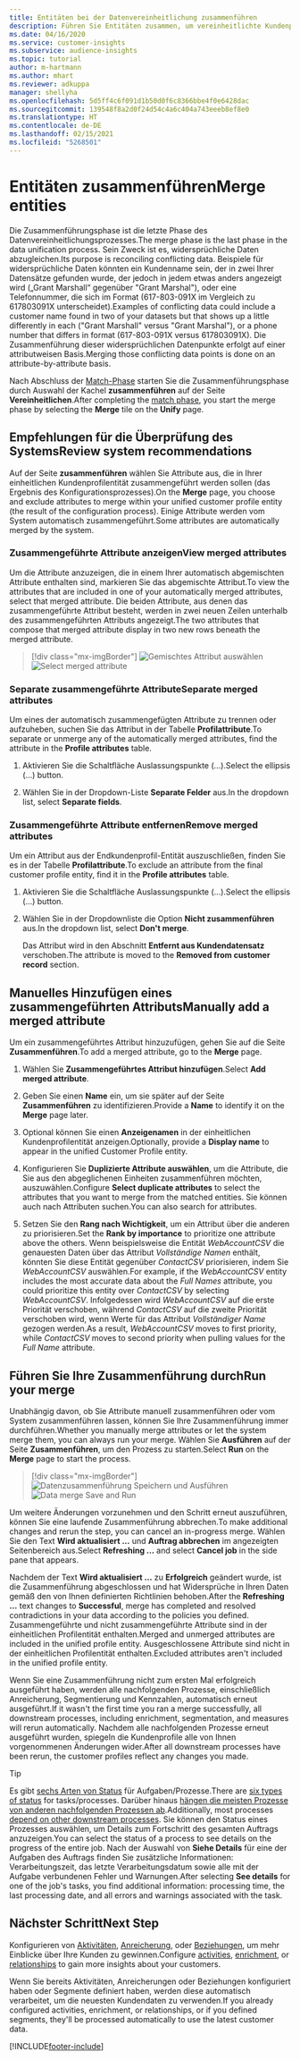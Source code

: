 ```yaml
---
title: Entitäten bei der Datenvereinheitlichung zusammenführen
description: Führen Sie Entitäten zusammen, um vereinheitlichte Kundenprofile zu erstellen.
ms.date: 04/16/2020
ms.service: customer-insights
ms.subservice: audience-insights
ms.topic: tutorial
author: m-hartmann
ms.author: mhart
ms.reviewer: adkuppa
manager: shellyha
ms.openlocfilehash: 5d5ff4c6f091d1b50d0f6c8366bbe4f0e6428dac
ms.sourcegitcommit: 139548f8a2d0f24d54c4a6c404a743eeeb8ef8e0
ms.translationtype: HT
ms.contentlocale: de-DE
ms.lasthandoff: 02/15/2021
ms.locfileid: "5268501"
---
```

# <a name="merge-entities"></a><span data-ttu-id="83083-103">Entitäten zusammenführen</span><span class="sxs-lookup"><span data-stu-id="83083-103">Merge entities</span></span>

<span data-ttu-id="83083-104">Die Zusammenführungsphase ist die letzte Phase des Datenvereinheitlichungsprozesses.</span><span class="sxs-lookup"><span data-stu-id="83083-104">The merge phase is the last phase in the data unification process.</span></span> <span data-ttu-id="83083-105">Sein Zweck ist es, widersprüchliche Daten abzugleichen.</span><span class="sxs-lookup"><span data-stu-id="83083-105">Its purpose is reconciling conflicting data.</span></span> <span data-ttu-id="83083-106">Beispiele für widersprüchliche Daten könnten ein Kundenname sein, der in zwei Ihrer Datensätze gefunden wurde, der jedoch in jedem etwas anders angezeigt wird („Grant Marshall“ gegenüber "Grant Marshal"), oder eine Telefonnummer, die sich im Format (617-803-091X im Vergleich zu 617803091X unterscheidet).</span><span class="sxs-lookup"><span data-stu-id="83083-106">Examples of conflicting data could include a customer name found in two of your datasets but that shows up a little differently in each ("Grant Marshall" versus "Grant Marshal"), or a phone number that differs in format (617-803-091X versus 617803091X).</span></span> <span data-ttu-id="83083-107">Die Zusammenführung dieser widersprüchlichen Datenpunkte erfolgt auf einer attributweisen Basis.</span><span class="sxs-lookup"><span data-stu-id="83083-107">Merging those conflicting data points is done on an attribute-by-attribute basis.</span></span>

<span data-ttu-id="83083-108">Nach Abschluss der [Match-Phase](match-entities.md) starten Sie die Zusammenführungsphase durch Auswahl der Kachel **zusammenführen** auf der Seite **Vereinheitlichen**.</span><span class="sxs-lookup"><span data-stu-id="83083-108">After completing the [match phase](match-entities.md), you start the merge phase by selecting the **Merge** tile on the **Unify** page.</span></span>

## <a name="review-system-recommendations"></a><span data-ttu-id="83083-109">Empfehlungen für die Überprüfung des Systems</span><span class="sxs-lookup"><span data-stu-id="83083-109">Review system recommendations</span></span>

<span data-ttu-id="83083-110">Auf der Seite **zusammenführen** wählen Sie Attribute aus, die in Ihrer einheitlichen Kundenprofilentität zusammengeführt werden sollen (das Ergebnis des Konfigurationsprozesses).</span><span class="sxs-lookup"><span data-stu-id="83083-110">On the **Merge** page, you choose and exclude attributes to merge within your unified customer profile entity (the result of the configuration process).</span></span> <span data-ttu-id="83083-111">Einige Attribute werden vom System automatisch zusammengeführt.</span><span class="sxs-lookup"><span data-stu-id="83083-111">Some attributes are automatically merged by the system.</span></span>

### <a name="view-merged-attributes"></a><span data-ttu-id="83083-112">Zusammengeführte Attribute anzeigen</span><span class="sxs-lookup"><span data-stu-id="83083-112">View merged attributes</span></span>

<span data-ttu-id="83083-113">Um die Attribute anzuzeigen, die in einem Ihrer automatisch abgemischten Attribute enthalten sind, markieren Sie das abgemischte Attribut.</span><span class="sxs-lookup"><span data-stu-id="83083-113">To view the attributes that are included in one of your automatically merged attributes, select that merged attribute.</span></span> <span data-ttu-id="83083-114">Die beiden Attribute, aus denen das zusammengeführte Attribut besteht, werden in zwei neuen Zeilen unterhalb des zusammengeführten Attributs angezeigt.</span><span class="sxs-lookup"><span data-stu-id="83083-114">The two attributes that compose that merged attribute display in two new rows beneath the merged attribute.</span></span>

> [!div class="mx-imgBorder"]
> <span data-ttu-id="83083-115">![Gemischtes Attribut auswählen](media/configure-data-merge-profile-attributes.png "Zusammengeführtes Attribut auswählen")</span><span class="sxs-lookup"><span data-stu-id="83083-115">![Select merged attribute](media/configure-data-merge-profile-attributes.png "Select merged attribute")</span></span>

### <a name="separate-merged-attributes"></a><span data-ttu-id="83083-116">Separate zusammengeführte Attribute</span><span class="sxs-lookup"><span data-stu-id="83083-116">Separate merged attributes</span></span>

<span data-ttu-id="83083-117">Um eines der automatisch zusammengefügten Attribute zu trennen oder aufzuheben, suchen Sie das Attribut in der Tabelle **Profilattribute**.</span><span class="sxs-lookup"><span data-stu-id="83083-117">To separate or unmerge any of the automatically merged attributes, find the attribute in the **Profile attributes** table.</span></span>

1. <span data-ttu-id="83083-118">Aktivieren Sie die Schaltfläche Auslassungspunkte (...).</span><span class="sxs-lookup"><span data-stu-id="83083-118">Select the ellipsis (...) button.</span></span>
  
2. <span data-ttu-id="83083-119">Wählen Sie in der Dropdown-Liste **Separate Felder** aus.</span><span class="sxs-lookup"><span data-stu-id="83083-119">In the dropdown list, select **Separate fields**.</span></span>

### <a name="remove-merged-attributes"></a><span data-ttu-id="83083-120">Zusammengeführte Attribute entfernen</span><span class="sxs-lookup"><span data-stu-id="83083-120">Remove merged attributes</span></span>

<span data-ttu-id="83083-121">Um ein Attribut aus der Endkundenprofil-Entität auszuschließen, finden Sie es in der Tabelle **Profilattribute**.</span><span class="sxs-lookup"><span data-stu-id="83083-121">To exclude an attribute from the final customer profile entity, find it in the **Profile attributes** table.</span></span>

1. <span data-ttu-id="83083-122">Aktivieren Sie die Schaltfläche Auslassungspunkte (...).</span><span class="sxs-lookup"><span data-stu-id="83083-122">Select the ellipsis (...) button.</span></span>
  
2. <span data-ttu-id="83083-123">Wählen Sie in der Dropdownliste die Option **Nicht zusammenführen** aus.</span><span class="sxs-lookup"><span data-stu-id="83083-123">In the dropdown list, select **Don't merge**.</span></span>

   <span data-ttu-id="83083-124">Das Attribut wird in den Abschnitt **Entfernt aus Kundendatensatz** verschoben.</span><span class="sxs-lookup"><span data-stu-id="83083-124">The attribute is moved to the **Removed from customer record** section.</span></span>

## <a name="manually-add-a-merged-attribute"></a><span data-ttu-id="83083-125">Manuelles Hinzufügen eines zusammengeführten Attributs</span><span class="sxs-lookup"><span data-stu-id="83083-125">Manually add a merged attribute</span></span>

<span data-ttu-id="83083-126">Um ein zusammengeführtes Attribut hinzuzufügen, gehen Sie auf die Seite **Zusammenführen**.</span><span class="sxs-lookup"><span data-stu-id="83083-126">To add a merged attribute, go to the **Merge** page.</span></span>

1. <span data-ttu-id="83083-127">Wählen Sie **Zusammengeführtes Attribut hinzufügen**.</span><span class="sxs-lookup"><span data-stu-id="83083-127">Select **Add merged attribute**.</span></span>

2. <span data-ttu-id="83083-128">Geben Sie einen **Name** ein, um sie später auf der Seite **Zusammenführen** zu identifizieren.</span><span class="sxs-lookup"><span data-stu-id="83083-128">Provide a **Name** to identify it on the **Merge** page later.</span></span>

3. <span data-ttu-id="83083-129">Optional können Sie einen **Anzeigenamen** in der einheitlichen Kundenprofilentität anzeigen.</span><span class="sxs-lookup"><span data-stu-id="83083-129">Optionally, provide a **Display name** to appear in the unified Customer Profile entity.</span></span>

4. <span data-ttu-id="83083-130">Konfigurieren Sie **Duplizierte Attribute auswählen**, um die Attribute, die Sie aus den abgeglichenen Einheiten zusammenführen möchten, auszuwählen.</span><span class="sxs-lookup"><span data-stu-id="83083-130">Configure **Select duplicate attributes** to select the attributes that you want to merge from the matched entities.</span></span> <span data-ttu-id="83083-131">Sie können auch nach Attributen suchen.</span><span class="sxs-lookup"><span data-stu-id="83083-131">You can also search for attributes.</span></span>

5. <span data-ttu-id="83083-132">Setzen Sie den **Rang nach Wichtigkeit**, um ein Attribut über die anderen zu priorisieren.</span><span class="sxs-lookup"><span data-stu-id="83083-132">Set the **Rank by importance** to prioritize one attribute above the others.</span></span> <span data-ttu-id="83083-133">Wenn beispielsweise die Entität *WebAccountCSV* die genauesten Daten über das Attribut *Vollständige Namen* enthält, könnten Sie diese Entität gegenüber *ContactCSV* priorisieren, indem Sie *WebAccountCSV* auswählen.</span><span class="sxs-lookup"><span data-stu-id="83083-133">For example, if the *WebAccountCSV* entity includes the most accurate data about the *Full Names* attribute, you could prioritize this entity over *ContactCSV* by selecting *WebAccountCSV*.</span></span> <span data-ttu-id="83083-134">Infolgedessen wird *WebAccountCSV* auf die erste Priorität verschoben, während *ContactCSV* auf die zweite Priorität verschoben wird, wenn Werte für das Attribut *Vollständiger Name* gezogen werden.</span><span class="sxs-lookup"><span data-stu-id="83083-134">As a result, *WebAccountCSV* moves to first priority, while *ContactCSV* moves to second priority when pulling values for the *Full Name* attribute.</span></span>

## <a name="run-your-merge"></a><span data-ttu-id="83083-135">Führen Sie Ihre Zusammenführung durch</span><span class="sxs-lookup"><span data-stu-id="83083-135">Run your merge</span></span>

<span data-ttu-id="83083-136">Unabhängig davon, ob Sie Attribute manuell zusammenführen oder vom System zusammenführen lassen, können Sie Ihre Zusammenführung immer durchführen.</span><span class="sxs-lookup"><span data-stu-id="83083-136">Whether you manually merge attributes or let the system merge them, you can always run your merge.</span></span> <span data-ttu-id="83083-137">Wählen Sie **Ausführen** auf der Seite **Zusammenführen**, um den Prozess zu starten.</span><span class="sxs-lookup"><span data-stu-id="83083-137">Select **Run** on the **Merge** page to start the process.</span></span>

> [!div class="mx-imgBorder"]
> <span data-ttu-id="83083-138">![Datenzusammenführung Speichern und Ausführen](media/configure-data-merge-save-run.png "Datenzusammenführung Speichern und Ausführen")</span><span class="sxs-lookup"><span data-stu-id="83083-138">![Data merge Save and Run](media/configure-data-merge-save-run.png "Data merge Save and Run")</span></span>

<span data-ttu-id="83083-139">Um weitere Änderungen vorzunehmen und den Schritt erneut auszuführen, können Sie eine laufende Zusammenführung abbrechen.</span><span class="sxs-lookup"><span data-stu-id="83083-139">To make additional changes and rerun the step, you can cancel an in-progress merge.</span></span> <span data-ttu-id="83083-140">Wählen Sie den Text **Wird aktualisiert ...** und **Auftrag abbrechen** im angezeigten Seitenbereich aus.</span><span class="sxs-lookup"><span data-stu-id="83083-140">Select **Refreshing ...** and select **Cancel job**  in the side pane that appears.</span></span>

<span data-ttu-id="83083-141">Nachdem der Text **Wird aktualisiert ...** zu **Erfolgreich** geändert wurde, ist die Zusammenführung abgeschlossen und hat Widersprüche in Ihren Daten gemäß den von Ihnen definierten Richtlinien behoben.</span><span class="sxs-lookup"><span data-stu-id="83083-141">After the **Refreshing ...** text changes to **Successful**, merge has completed and resolved contradictions in your data according to the policies you defined.</span></span> <span data-ttu-id="83083-142">Zusammengeführte und nicht zusammengeführte Attribute sind in der einheitlichen Profilentität enthalten.</span><span class="sxs-lookup"><span data-stu-id="83083-142">Merged and unmerged attributes are included in the unified profile entity.</span></span> <span data-ttu-id="83083-143">Ausgeschlossene Attribute sind nicht in der einheitlichen Profilentität enthalten.</span><span class="sxs-lookup"><span data-stu-id="83083-143">Excluded attributes aren't included in the unified profile entity.</span></span>

<span data-ttu-id="83083-144">Wenn Sie eine Zusammenführung nicht zum ersten Mal erfolgreich ausgeführt haben, werden alle nachfolgenden Prozesse, einschließlich Anreicherung, Segmentierung und Kennzahlen, automatisch erneut ausgeführt.</span><span class="sxs-lookup"><span data-stu-id="83083-144">If it wasn't the first time you ran a merge successfully, all downstream processes, including enrichment, segmentation, and measures will rerun automatically.</span></span> <span data-ttu-id="83083-145">Nachdem alle nachfolgenden Prozesse erneut ausgeführt wurden, spiegeln die Kundenprofile alle von Ihnen vorgenommenen Änderungen wider.</span><span class="sxs-lookup"><span data-stu-id="83083-145">After all downstream processes have been rerun, the customer profiles reflect any changes you made.</span></span>

> [!TIP]
> <span data-ttu-id="83083-146">Es gibt [sechs Arten von Status](system.md#status-types) für Aufgaben/Prozesse.</span><span class="sxs-lookup"><span data-stu-id="83083-146">There are [six types of status](system.md#status-types) for tasks/processes.</span></span> <span data-ttu-id="83083-147">Darüber hinaus [hängen die meisten Prozesse von anderen nachfolgenden Prozessen ab](system.md#refresh-policies).</span><span class="sxs-lookup"><span data-stu-id="83083-147">Additionally, most processes [depend on other downstream processes](system.md#refresh-policies).</span></span> <span data-ttu-id="83083-148">Sie können den Status eines Prozesses auswählen, um Details zum Fortschritt des gesamten Auftrags anzuzeigen.</span><span class="sxs-lookup"><span data-stu-id="83083-148">You can select the status of a process to see details on the progress of the entire job.</span></span> <span data-ttu-id="83083-149">Nach der Auswahl von **Siehe Details** für eine der Aufgaben des Auftrags finden Sie zusätzliche Informationen: Verarbeitungszeit, das letzte Verarbeitungsdatum sowie alle mit der Aufgabe verbundenen Fehler und Warnungen.</span><span class="sxs-lookup"><span data-stu-id="83083-149">After selecting **See details** for one of the job's tasks, you find additional information: processing time, the last processing date, and all errors and warnings associated with the task.</span></span>

## <a name="next-step"></a><span data-ttu-id="83083-150">Nächster Schritt</span><span class="sxs-lookup"><span data-stu-id="83083-150">Next Step</span></span>

<span data-ttu-id="83083-151">Konfigurieren von [Aktivitäten](activities.md), [Anreicherung](enrichment-microsoft-graph.md), oder [Beziehungen](relationships.md), um mehr Einblicke über Ihre Kunden zu gewinnen.</span><span class="sxs-lookup"><span data-stu-id="83083-151">Configure [activities](activities.md), [enrichment](enrichment-microsoft-graph.md), or [relationships](relationships.md) to gain more insights about your customers.</span></span>

<span data-ttu-id="83083-152">Wenn Sie bereits Aktivitäten, Anreicherungen oder Beziehungen konfiguriert haben oder Segmente definiert haben, werden diese automatisch verarbeitet, um die neuesten Kundendaten zu verwenden.</span><span class="sxs-lookup"><span data-stu-id="83083-152">If you already configured activities, enrichment, or relationships, or if you defined segments, they'll be processed automatically to use the latest customer data.</span></span>




[!INCLUDE[footer-include](../includes/footer-banner.md)]